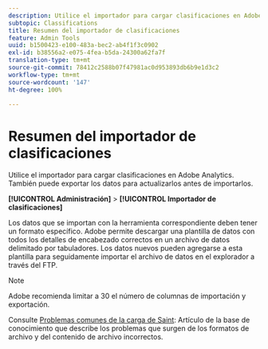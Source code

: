 ```yaml
---
description: Utilice el importador para cargar clasificaciones en Adobe Analytics. También puede exportar los datos para actualizarlos antes de importarlos.
subtopic: Classifications
title: Resumen del importador de clasificaciones
feature: Admin Tools
uuid: b1500423-e100-483a-bec2-ab4f1f3c0902
exl-id: b38556a2-e075-4fea-b5da-24300a62fa7f
translation-type: tm+mt
source-git-commit: 78412c2588b07f47981ac0d953893db6b9e1d3c2
workflow-type: tm+mt
source-wordcount: '147'
ht-degree: 100%

---
```


# Resumen del importador de clasificaciones

Utilice el importador para cargar clasificaciones en Adobe Analytics. También puede exportar los datos para actualizarlos antes de importarlos.

**[!UICONTROL Administración]** > **[!UICONTROL Importador de clasificaciones]**

Los datos que se importan con la herramienta correspondiente deben tener un formato específico. Adobe permite descargar una plantilla de datos con todos los detalles de encabezado correctos en un archivo de datos delimitado por tabuladores. Los datos nuevos pueden agregarse a esta plantilla para seguidamente importar el archivo de datos en el explorador a través del FTP.

>[!NOTE]
>
>Adobe recomienda limitar a 30 el número de columnas de importación y exportación.

Consulte [Problemas comunes de la carga de Saint](https://helpx.adobe.com/es/analytics/kb/common-saint-upload-issues.html): Artículo de la base de conocimiento que describe los problemas que surgen de los formatos de archivo y del contenido de archivo incorrectos.
